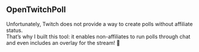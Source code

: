 ## OpenTwitchPoll

Unfortunately, Twitch does not provide a way to create polls without affiliate status.  
That’s why I built this tool: it enables non-affiliates to run polls through chat and even includes an overlay for the stream! 🙂

